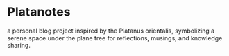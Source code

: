 # Platanotes
a personal blog project inspired by the Platanus orientalis, symbolizing a serene space under the plane tree for reflections, musings, and knowledge sharing.

